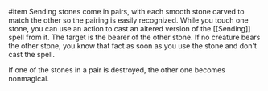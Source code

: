 #item
Sending stones come in pairs, with each smooth stone carved to match the other so the pairing is easily recognized. While you touch one stone, you can use an action to cast an altered version of the [[Sending]] spell from it. The target is the bearer of the other stone. If no creature bears the other stone, you know that fact as soon as you use the stone and don't cast the spell.

If one of the stones in a pair is destroyed, the other one becomes nonmagical.
